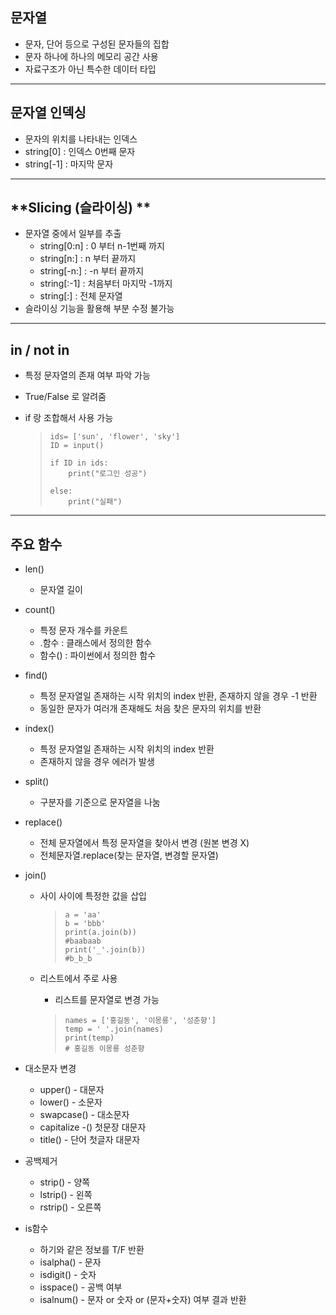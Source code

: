 ## **문자열**

- 문자, 단어 등으로 구성된 문자들의 집합 
- 문자 하나에 하나의 메모리 공간 사용
- 자료구조가 아닌 특수한 데이터 타입

---

## **문자열 인덱싱**

- 문자의 위치를 나타내는 인덱스
- string[0] : 인덱스 0번째 문자
- string[-1] : 마지막 문자

---

## **Slicing (슬라이싱) **

- 문자열 중에서 일부를 추출
  - string[0:n] : 0 부터 n-1번째 까지
  - string[n:] : n 부터 끝까지
  - string[-n:] : -n 부터 끝까지
  - string[:-1] : 처음부터 마지막 -1까지
  - string[:] : 전체 문자열
- 슬라이싱 기능을 활용해 부분 수정 불가능

---

## **in / not in**

- 특정 문자열의 존재 여부 파악 가능

- True/False 로 알려줌

- if 랑 조합해서 사용 가능

  > ~~~
  > ids= ['sun', 'flower', 'sky']
  > ID = input()
  > 
  > if ID in ids:
  >     print("로그인 성공")
  > 
  > else:
  >     print("실패")
  > ~~~

---

## 주요 함수

- len() 

  - 문자열 길이

- count() 

  - 특정 문자 개수를 카운트
  - .함수 : 클래스에서 정의한 함수
  - 함수() : 파이썬에서 정의한 함수

- find()

  - 특정 문자열일 존재하는 시작 위치의 index 반환, 존재하지 않을 경우 -1 반환
  - 동일한 문자가 여러개 존재해도 처음 찾은 문자의 위치를 반환

- index()

  - 특정 문자열일 존재하는 시작 위치의 index 반환
  - 존재하지 않을 경우 에러가 발생

- split()

  - 구분자를 기준으로 문자열을 나눔

- replace()

  - 전체 문자열에서 특정 문자열을 찾아서 변경 (원본 변경 X)
  - 전체문자열.replace(찾는 문자열, 변경할 문자열)

- join()

  - 사이 사이에 특정한 값을 삽입

    > ```
    > a = 'aa'
    > b = 'bbb'
    > print(a.join(b))
    > #baabaab
    > print('_'.join(b))
    > #b_b_b
    > ```

  - 리스트에서 주로 사용

    - 리스트를 문자열로 변경 가능

    > ```
    > names = ['홍길동', '이몽룡', '성춘향']
    > temp = ' '.join(names)
    > print(temp)
    > # 홍길동 이몽룡 성춘향
    > ```

- 대소문자 변경
  - upper() - 대문자
  - lower() - 소문자
  - swapcase() - 대소문자
  - capitalize -() 첫문장 대문자
  - title() - 단어 첫글자 대문자
- 공백제거
  - strip() - 양쪽
  - lstrip() - 왼쪽
  - rstrip() - 오른쪽
- is함수
  - 하기와 같은 정보를  T/F 반환
  - isalpha() - 문자
  - isdigit() - 숫자
  - isspace() - 공백 여부
  - isalnum() - 문자 or 숫자 or (문자+숫자) 여부 결과 반환


